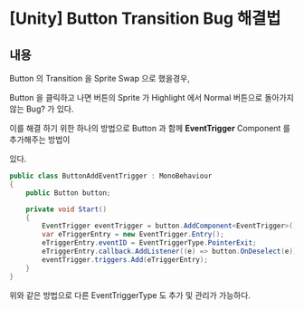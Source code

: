 # [Unity] Button Transition Bug 해결법

## 내용

Button 의 Transition 을 Sprite Swap 으로 했을경우,

Button 을 클릭하고 나면 버튼의 Sprite 가 Highlight 에서 Normal 버튼으로 돌아가지 않는 Bug? 가 있다.

이를 해결 하기 위한 하나의 방법으로 Button 과 함께 **EventTrigger** Component 를 추가해주는 방법이 

있다.

```c#
public class ButtonAddEventTrigger : MonoBehaviour
{
    public Button button;

    private void Start()
    {
        EventTrigger eventTrigger = button.AddComponent<EventTrigger>();
        var eTriggerEntry = new EventTrigger.Entry();
        eTriggerEntry.eventID = EventTriggerType.PointerExit;
        eTriggerEntry.callback.AddListener((e) => button.OnDeselect(e));
        eventTrigger.triggers.Add(eTriggerEntry);
    }
}

```

위와 같은 방법으로 다른 EventTriggerType 도 추가 및 관리가 가능하다.